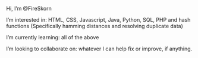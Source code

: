 Hi, I’m @FireSkorn

I’m interested in: HTML, CSS, Javascript, Java, Python, SQL, PHP and hash functions (Specifically hamming distances and resolving duplicate data)

I’m currently learning: all of the above

I’m looking to collaborate on: whatever I can help fix or improve, if anything.
